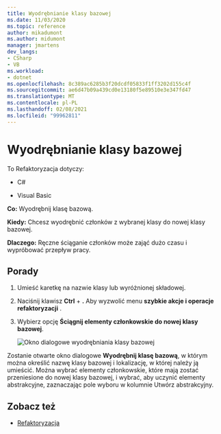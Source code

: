 ```yaml
---
title: Wyodrębnianie klasy bazowej
ms.date: 11/03/2020
ms.topic: reference
author: mikadumont
ms.author: midumont
manager: jmartens
dev_langs:
- CSharp
- VB
ms.workload:
- dotnet
ms.openlocfilehash: 8c389ac6285b3f20dcdf05833f1ff3202d155c4f
ms.sourcegitcommit: ae6d47b09a439cd0e13180f5e89510e3e347fd47
ms.translationtype: MT
ms.contentlocale: pl-PL
ms.lasthandoff: 02/08/2021
ms.locfileid: "99962811"
---
```

# <a name="extract-base-class"></a>Wyodrębnianie klasy bazowej

To Refaktoryzacja dotyczy:

- C#

- Visual Basic

**Co:** Wyodrębnij klasę bazową.

**Kiedy:** Chcesz wyodrębnić członków z wybranej klasy do nowej klasy bazowej.

**Dlaczego:** Ręczne ściąganie członków może zająć dużo czasu i wypróbować przepływ pracy. 

## <a name="how-to"></a>Porady

1. Umieść karetkę na nazwie klasy lub wyróżnionej składowej.

2. Naciśnij klawisz **Ctrl** + **.** Aby wyzwolić menu **szybkie akcje i operacje refaktoryzacji** .

3. Wybierz opcję **Ściągnij elementy członkowskie do nowej klasy bazowej**.

    ![Okno dialogowe wyodrębniania klasy bazowej](media/extract-base-class.png)

Zostanie otwarte okno dialogowe **Wyodrębnij klasę bazową**, w którym można określić nazwę klasy bazowej i lokalizację, w której należy ją umieścić. Można wybrać elementy członkowskie, które mają zostać przeniesione do nowej klasy bazowej, i wybrać, aby uczynić elementy abstrakcyjne, zaznaczając pole wyboru w kolumnie Utwórz abstrakcyjny.

## <a name="see-also"></a>Zobacz też

- [Refaktoryzacja](../refactoring-in-visual-studio.md)
